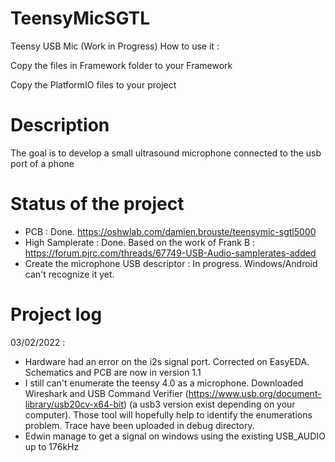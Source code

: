 # TeensyMicSGTL
Teensy USB Mic (Work in Progress)
How to use it :

Copy the files in Framework folder to your Framework

Copy the PlatformIO files to your project

# Description
The goal is to develop a small ultrasound microphone connected to the usb port of a phone

# Status of the project
- PCB : Done. https://oshwlab.com/damien.brouste/teensymic-sgtl5000
- High Samplerate : Done. Based on the work of Frank B : https://forum.pjrc.com/threads/67749-USB-Audio-samplerates-added
- Create the microphone USB descriptor : In progress. Windows/Android can't recognize it yet. 

# Project log

03/02/2022 :
- Hardware had an error on the i2s signal port. Corrected on EasyEDA. Schematics and PCB are now in version 1.1
- I still can't enumerate the teensy 4.0 as a microphone. Downloaded Wireshark and USB Command Verifier (https://www.usb.org/document-library/usb20cv-x64-bit) (a usb3 version exist depending on your computer). Those tool will hopefully help to identify the enumerations problem. Trace have been uploaded in debug directory.
- Edwin manage to get a signal on windows using the existing USB_AUDIO up to 176kHz
